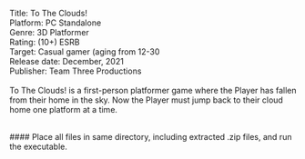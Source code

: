 Title: To The Clouds!
<br />Platform: PC Standalone
<br />Genre: 3D Platformer
<br />Rating: (10+) ESRB
<br />Target: Casual gamer (aging from 12-30
<br />Release date: December, 2021
<br />Publisher: Team Three Productions
<br />
<br /> To The Clouds! is a first-person platformer game where the Player has fallen from their home in the sky. Now the Player must jump back to their cloud home one platform at a time.

<br />
#### Place all files in same directory, including extracted .zip files, and run the executable.

